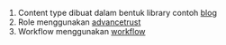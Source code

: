 1. Content type dibuat dalam bentuk library contoh [blog](https://github.com/bantenprov/laravel-blog-1)
2. Role menggunakan [advancetrust](https://github.com/bantenprov/advancetrust)
3. Workflow menggunakan [workflow](https://github.com/bantenprov/workflow)
